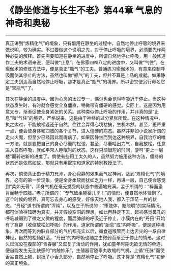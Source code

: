 # 《静坐修道与长生不老》第44章 气息的神奇和奥秘

------

真正讲到“炼精化气”的境象，只有借用在静坐的过程中，自然地停止呼吸的境界来做说明，较为确实。不过要做这个说明之先，对于停止呼吸的境界，必须要先作两种必要的解释。首先需要知道在静坐的进度中，所谓自然地停止呼吸，用一般修道作工夫的术语来说，便叫做“止息”。在佛家四禅八定的进度中，又叫做“气住”。在瑜伽术的修炼方法中，便是真正“瓶气”的工夫。普通练习瑜伽术的，有意来控制呼吸而使其停止的方法，虽然也叫做“瓶气”的工夫，但并不算是上品的成就。如果静定工夫到达而自然地停止呼吸，那才是真正“瓶气”的境界。所以密宗便另行命名它是“宝瓶气”了。

其次在静坐的进度中。因为心念的太过专一，偶尔也会觉得呼吸近于停止。当这种状态发生时，有时就会感觉全身僵直，稍微带有僵硬的感觉。实际上，这是因为用意太专，渐渐促使全身紧张的关系。这种类似停止呼吸的作用，并非真的是“止息”和“气住”的境界。严格说来，这是由于神经的过分紧张所致。在这种情况中，执之太过，不能放松返还于自然，往往会弄得心境枯搞，生机木然。甚至，更严重一点，便会使身体和四肢的各个关节，进入僵硬的病态。虽然并非如小说家所谓的走火火魔，但至少已经因此而得病了。如果因静坐而到达这种境界，自我治疗的唯一方法，就是要把自己的身心尽量的松弛，甚至，尽量哈出力气，自我放松，任意进入自然呼吸，就如平常人睡眠时的状态。这样只须很短的时间，便可“更上一层楼”而转进新的进度了。倘使有些用工太久的人，虽然努力施用这种方法，僵持的状态还是依然如故，那就只有用密宗和道家的特别教授法了。

再次，倘使真正由于精力充沛，身心寂静的效果而气定神闲，达到“炼精化气”的境界，必有的第一步现象，便是全身柔软而犹如乏力一样，再进一层，自己便会感觉到“柔如无骨”，浑身气机在毫无觉受的状态中普遍地充满。孟子所谓的：“粹面盎背而畅于四肢。”老子所谓的：“专气致柔能婴儿乎！”的情形，便自然地体验到了。这个时候的境界，真可忘去身心的感受，好像天地人我，都入于浑茫一片的状态。“丹经”道书所谓的“浑炖”，以及庄子所说的：“堕肢体，黜聪明”的实际情况，都可体验得知确为真实，并非假设空洞的理想。如此再静定下去，起初感觉鼻孔的呼吸减弱到了微之又微的程度，而后肺部的呼吸近于停止，小膜内在的“丹田”开始有了翕辟（收缩放松如呼吸）的作用。道家所谓的“胎息”或“内呼吸”，便是这种境象。再次而等到内脏各部分的气机都充实以后，循食道喉管而上达舌尖的一系自律神经，自然的松畅舒适，“丹田”的内呼吸也随之由微弱而渐至于停止的情形。这时久已沉没在腹部的“青春腺”又恢复了活动的作用，犹如童年时期无欲无情的牵连，便自能发生无比快感的“内触妙乐”。生殖器官随睾丸收缩的气机，上循“任脉”而使舌尖自然上翘，封抵了小舌头部分，自然地停止了呼吸。这才算是“炼精化气”初步的真正境象。
